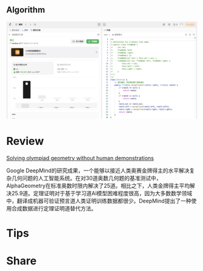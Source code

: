 ## Algorithm

![ianxiao-2024-01-21-lc.png](../../../images/temp/ianxiao-2024-01-21-lc.png)

# Review

[Solving olympiad geometry without human demonstrations](https://www.nature.com/articles/s41586-023-06747-5)

Google DeepMind的研究成果，一个能够以接近人类奥赛金牌得主的水平解决复杂几何问题的人工智能系统。在对30道奥数几何题的基准测试中，AlphaGeometry在标准奥数时限内解决了25道。相比之下，人类金牌得主平均解决25.9道。定理证明对于基于学习道AI模型困难程度很高，因为大多数数学领域中，翻译成机器可验证预言道人类证明训练数据都很少。DeepMind提出了一种使用合成数据进行定理证明道替代方法。

# Tips


# Share
